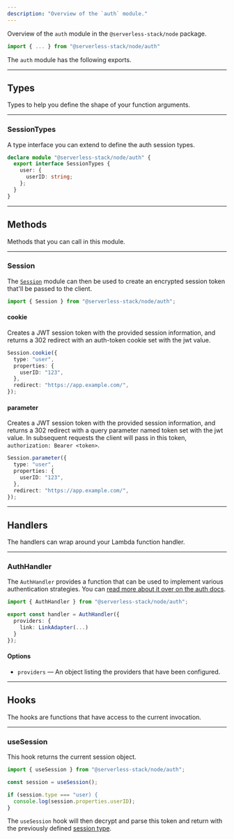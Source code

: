 ```yaml
---
description: "Overview of the `auth` module."
---
```


Overview of the `auth` module in the `@serverless-stack/node` package.

```ts
import { ... } from "@serverless-stack/node/auth"
```

The `auth` module has the following exports.

---

## Types

Types to help you define the shape of your function arguments.

---

### SessionTypes

A type interface you can extend to define the auth session types.

```ts
declare module "@serverless-stack/node/auth" {
  export interface SessionTypes {
    user: {
      userID: string;
    };
  }
}
```

---

## Methods

Methods that you can call in this module.

---

### Session

The [`Session`](../auth.md#session) module can then be used to create an encrypted session token that'll be passed to the client.

```ts
import { Session } from "@serverless-stack/node/auth";
```

#### cookie

Creates a JWT session token with the provided session information, and returns a 302 redirect with an auth-token cookie set with the jwt value.

```ts
Session.cookie({
  type: "user",
  properties: {
    userID: "123",
  },
  redirect: "https://app.example.com/",
});
```

#### parameter

Creates a JWT session token with the provided session information, and returns a 302 redirect with a query parameter named token set with the jwt value. In subsequent requests the client will pass in this token, `authorization: Bearer <token>`.

```ts
Session.parameter({
  type: "user",
  properties: {
    userID: "123",
  },
  redirect: "https://app.example.com/",
});
```

---

## Handlers

The handlers can wrap around your Lambda function handler.

---

### AuthHandler

The `AuthHandler` provides a function that can be used to implement various authentication strategies. You can [read more about it over on the auth docs](../auth.md).

```ts
import { AuthHandler } from "@serverless-stack/node/auth";

export const handler = AuthHandler({
  providers: {
    link: LinkAdapter(...)
  }
});
```

#### Options

- `providers` — An object listing the providers that have been configured.

---

## Hooks

The hooks are functions that have access to the current invocation.

---

### useSession

This hook returns the current session object.

```ts
import { useSession } from "@serverless-stack/node/auth";

const session = useSession();

if (session.type === "user) {
  console.log(session.properties.userID);
}
```

The `useSession` hook will then decrypt and parse this token and return with the previously defined [session type](#sessiontypes).
